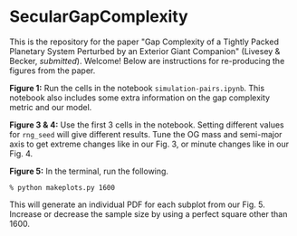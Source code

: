 # SecularGapComplexity

This is the repository for the paper "Gap Complexity of a Tightly Packed Planetary System Perturbed by an Exterior Giant Companion" (Livesey & Becker, *submitted*). Welcome! Below are instructions for re-producing the figures from the paper.

**Figure 1:** Run the cells in the notebook `simulation-pairs.ipynb`. This notebook also includes some extra information on the gap complexity metric and our model.

**Figure 3 & 4:** Use the first 3 cells in the notebook. Setting different values for `rng_seed` will give different results. Tune the OG mass and semi-major axis to get extreme changes like in our Fig. 3, or minute changes like in our Fig. 4.

**Figure 5:** In the terminal, run the following.
```
% python makeplots.py 1600
```
This will generate an individual PDF for each subplot from our Fig. 5. Increase or decrease the sample size by using a perfect square other than 1600.
